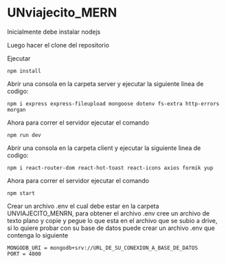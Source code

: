 # UNviajecito_MERN

Inicialmente debe instalar nodejs

Luego hacer el clone del repositorio

Ejecutar
```
npm install
```

Abrir una consola en la carpeta server y ejecutar la siguiente linea de codigo:

```
npm i express express-fileupload mongoose dotenv fs-extra http-errors morgan
```

Ahora para correr el servidor ejecutar el comando

```
npm run dev
```

Abrir una consola en la carpeta client y ejecutar la siguiente linea de codigo:

```
npm i react-router-dom react-hot-toast react-icons axios formik yup
```

Ahora para correr el servidor ejecutar el comando

```
npm start
```

Crear un archivo .env el cual debe estar en la carpeta UNVIAJECITO_MENRN, para obtener el archivo .env cree un archivo de texto plano y copie y pegue lo que esta en el archivo que se subio a drive, si lo quiere probar con su base de datos puede crear un archivo .env que contenga lo siguiente

```
MONGODB_URI = mongodb+srv://URL_DE_SU_CONEXION_A_BASE_DE_DATOS
PORT = 4000
```
